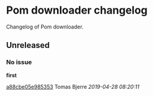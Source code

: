 
 # Pom downloader changelog

Changelog of Pom downloader.

## Unreleased
### No issue

**first**


[a88cbe05e985353](https://github.com/tomasbjerre/pom-downloader/commit/a88cbe05e985353) Tomas Bjerre *2019-04-28 08:20:11*


 